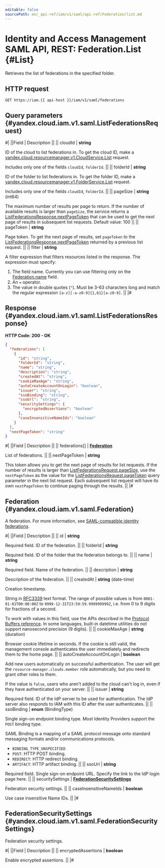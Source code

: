 ```yaml
---
editable: false
sourcePath: en/_api-ref/iam/v1/saml/api-ref/Federation/list.md
---
```


# Identity and Access Management SAML API, REST: Federation.List {#List}

Retrieves the list of federations in the specified folder.

## HTTP request

```
GET https://iam.{{ api-host }}/iam/v1/saml/federations
```

## Query parameters {#yandex.cloud.iam.v1.saml.ListFederationsRequest}

#|
||Field | Description ||
|| cloudId | **string**

ID of the cloud to list federations in.
To get the cloud ID, make a [yandex.cloud.resourcemanager.v1.CloudService.List](/docs/resource-manager/api-ref/Cloud/list#List) request.

Includes only one of the fields `cloudId`, `folderId`. ||
|| folderId | **string**

ID of the folder to list federations in.
To get the folder ID, make a [yandex.cloud.resourcemanager.v1.FolderService.List](/docs/resource-manager/api-ref/Folder/list#List) request.

Includes only one of the fields `cloudId`, `folderId`. ||
|| pageSize | **string** (int64)

The maximum number of results per page to return. If the number of available
results is larger than `pageSize`,
the service returns a [ListFederationsResponse.nextPageToken](#yandex.cloud.iam.v1.saml.ListFederationsResponse)
that can be used to get the next page of results in subsequent list requests.
Default value: 100 ||
|| pageToken | **string**

Page token. To get the next page of results, set `pageToken`
to the [ListFederationsResponse.nextPageToken](#yandex.cloud.iam.v1.saml.ListFederationsResponse)
returned by a previous list request. ||
|| filter | **string**

A filter expression that filters resources listed in the response.
The expression must specify:
1. The field name. Currently you can use filtering only on the [Federation.name](#yandex.cloud.iam.v1.saml.Federation) field.
2. An `=` operator.
3. The value in double quotes (`"`). Must be 3-63 characters long and match the regular expression `[a-z][-a-z0-9]{1,61}[a-z0-9]`. ||
|#

## Response {#yandex.cloud.iam.v1.saml.ListFederationsResponse}

**HTTP Code: 200 - OK**

```json
{
  "federations": [
    {
      "id": "string",
      "folderId": "string",
      "name": "string",
      "description": "string",
      "createdAt": "string",
      "cookieMaxAge": "string",
      "autoCreateAccountOnLogin": "boolean",
      "issuer": "string",
      "ssoBinding": "string",
      "ssoUrl": "string",
      "securitySettings": {
        "encryptedAssertions": "boolean"
      },
      "caseInsensitiveNameIds": "boolean"
    }
  ],
  "nextPageToken": "string"
}
```

#|
||Field | Description ||
|| federations[] | **[Federation](#yandex.cloud.iam.v1.saml.Federation)**

List of federations. ||
|| nextPageToken | **string**

This token allows you to get the next page of results for list requests. If the number of results
is larger than [ListFederationsRequest.pageSize](#yandex.cloud.iam.v1.saml.ListFederationsRequest), use
the `nextPageToken` as the value
for the [ListFederationsRequest.pageToken](#yandex.cloud.iam.v1.saml.ListFederationsRequest) query parameter
in the next list request. Each subsequent list request will have its own
`nextPageToken` to continue paging through the results. ||
|#

## Federation {#yandex.cloud.iam.v1.saml.Federation}

A federation.
For more information, see [SAML-compatible identity federations](/docs/iam/concepts/federations).

#|
||Field | Description ||
|| id | **string**

Required field. ID of the federation. ||
|| folderId | **string**

Required field. ID of the folder that the federation belongs to. ||
|| name | **string**

Required field. Name of the federation. ||
|| description | **string**

Description of the federation. ||
|| createdAt | **string** (date-time)

Creation timestamp.

String in [RFC3339](https://www.ietf.org/rfc/rfc3339.txt) text format. The range of possible values is from
`0001-01-01T00:00:00Z` to `9999-12-31T23:59:59.999999999Z`, i.e. from 0 to 9 digits for fractions of a second.

To work with values in this field, use the APIs described in the
[Protocol Buffers reference](https://developers.google.com/protocol-buffers/docs/reference/overview).
In some languages, built-in datetime utilities do not support nanosecond precision (9 digits). ||
|| cookieMaxAge | **string** (duration)

Browser cookie lifetime in seconds.
If the cookie is still valid, the management console
authenticates the user immediately and redirects them to the home page. ||
|| autoCreateAccountOnLogin | **boolean**

Add new users automatically on successful authentication.
The user will get the `resource-manager.clouds.member` role automatically,
but you need to grant other roles to them.

If the value is `false`, users who aren't added to the cloud
can't log in, even if they have authenticated on your server. ||
|| issuer | **string**

Required field. ID of the IdP server to be used for authentication.
The IdP server also responds to IAM with this ID after the user authenticates. ||
|| ssoBinding | **enum** (BindingType)

Single sign-on endpoint binding type. Most Identity Providers support the `POST` binding type.

SAML Binding is a mapping of a SAML protocol message onto standard messaging
formats and/or communications protocols.

- `BINDING_TYPE_UNSPECIFIED`
- `POST`: HTTP POST binding.
- `REDIRECT`: HTTP redirect binding.
- `ARTIFACT`: HTTP artifact binding. ||
|| ssoUrl | **string**

Required field. Single sign-on endpoint URL.
Specify the link to the IdP login page here. ||
|| securitySettings | **[FederationSecuritySettings](#yandex.cloud.iam.v1.saml.FederationSecuritySettings)**

Federation security settings. ||
|| caseInsensitiveNameIds | **boolean**

Use case insensitive Name IDs. ||
|#

## FederationSecuritySettings {#yandex.cloud.iam.v1.saml.FederationSecuritySettings}

Federation security settings.

#|
||Field | Description ||
|| encryptedAssertions | **boolean**

Enable encrypted assertions. ||
|#